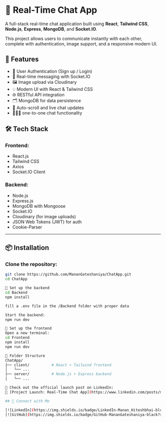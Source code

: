 # 💬 Real-Time Chat App

A full-stack real-time chat application built using **React**, **Tailwind CSS**, **Node.js**, **Express**, **MongoDB**, and **Socket.IO**.

This project allows users to communicate instantly with each other, complete with authentication, image support, and a responsive modern UI.

## 🚀 Features

- 🔐 User Authentication (Sign up / Login)
- 💬 Real-time messaging with Socket.IO
- 🖼️ Image upload via Cloudinary
- 💡 Modern UI with React & Tailwind CSS
- 🌐 RESTful API integration
- 🗂️ MongoDB for data persistence
- 🔄 Auto-scroll and live chat updates
- 🧑‍🤝‍🧑 one-to-one chat functionality

## 🛠️ Tech Stack

### Frontend:
- React.js
- Tailwind CSS
- Axios
- Socket.IO Client

### Backend:
- Node.js
- Express.js
- MongoDB with Mongoose
- Socket.IO
- Cloudinary (for image uploads)
- JSON Web Tokens (JWT) for auth
- Cookie-Parser

---

## 📦 Installation

### Clone the repository:

```bash
git clone https://github.com/MananGateshaniya/ChatApp.git
cd ChatApp

🔧 Set up the backend
cd Backend
npm install

fill a .env file in the /Backend folder with proper data

Start the backend:
npm run dev

🎨 Set up the frontend
Open a new terminal:
cd Frontend
npm install
npm run dev

📁 Folder Structure
ChatApp/
├── client/          # React + Tailwind frontend
│   └── ...
├── server/          # Node.js + Express backend
│   └── ...

📢 Check out the official launch post on LinkedIn:  
🔗 [Project Launch: Real-Time Chat App](https://www.linkedin.com/posts/manan-hiteshbhai-7b9702289_project-launch-real-time-chat-app-activity-7344323736512159746-qAhc?utm_source=share&utm_medium=member_desktop&rcm=ACoAAEYMtf0Beh296T2TvF4rFeHWUkFtyyXleGg)

## 🔗 Connect with Me

[![LinkedIn](https://img.shields.io/badge/LinkedIn-Manan_Hiteshbhai-blue?style=flat&logo=linkedin)](https://www.linkedin.com/in/manan-hiteshbhai-7b9702289/)
[![GitHub](https://img.shields.io/badge/GitHub-MananGateshaniya-black?style=flat&logo=github)](https://github.com/MananGateshaniya)

